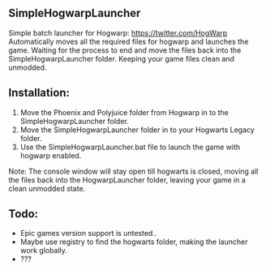 ## SimpleHogwarpLauncher
Simple batch launcher for Hogwarp: https://twitter.com/HogWarp
Automatically moves all the required files for hogwarp and launches the game. Waiting for the process to end and move the files back into the SimpleHogwarpLauncher folder. Keeping your game files clean and unmodded.

## Installation:
1. Move the Phoenix and Polyjuice folder from Hogwarp in to the SimpleHogwarpLauncher folder.
2. Move the SimpleHogwarpLauncher folder in to your Hogwarts Legacy folder.
3. Use the SimpleHogwarpLauncher.bat file to launch the game with hogwarp enabled.

Note: The console window will stay open till hogwarts is closed, moving all the files back into the HogwarpLauncher folder, leaving your game in a clean unmodded state.

## Todo:
- Epic games version support is untested..
- Maybe use registry to find the hogwarts folder, making the launcher work globally.
- ???
